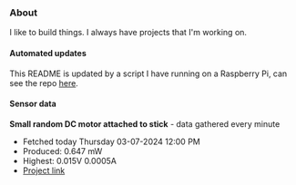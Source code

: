 ### About
I like to build things. I always have projects that I'm working on.

#### Automated updates
This README is updated by a script I have running on a Raspberry Pi, can see the repo [here](https://github.com/jdc-cunningham/raspi-git-repo-updater).

#### Sensor data


**Small random DC motor attached to stick** - data gathered every minute
- Fetched today Thursday 03-07-2024 12:00 PM
- Produced: 0.647 mW
- Highest: 0.015V 0.0005A
- [Project link](https://github.com/jdc-cunningham/turbine-raspi)